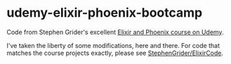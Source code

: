 # udemy-elixir-phoenix-bootcamp

Code from Stephen Grider's excellent
[Elixir and Phoenix course on Udemy](https://www.udemy.com/course/the-complete-elixir-and-phoenix-bootcamp-and-tutorial).

I've taken the liberty of some modifications, here and there. For code that
matches the course projects exactly, please see
[StephenGrider/ElixirCode](https://github.com/StephenGrider/ElixirCode).
